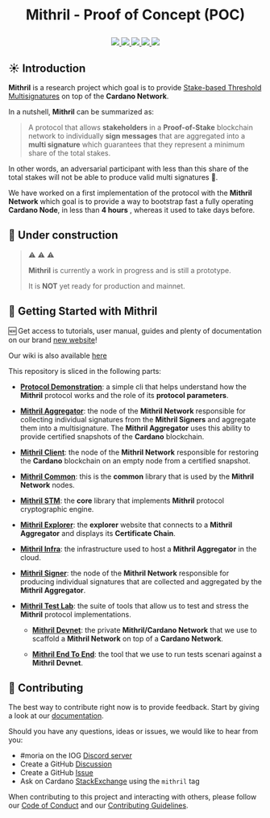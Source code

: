 # <p align="center">Mithril - Proof of Concept (POC)</p>

<div align="center">
  <a href='https://github.com/input-output-hk/mithril/actions'>
    <img src="https://img.shields.io/github/actions/workflow/status/input-output-hk/mithril/ci.yml?label=Tests&style=for-the-badge&branch=main">
  </a>
  <a href='https://github.com/input-output-hk/mithril/issues'>
    <img src="https://img.shields.io/github/issues/input-output-hk/mithril?label=Issues&style=for-the-badge">
  </a>
  <a href='https://github.com/input-output-hk/mithril/network/members'>
     <img src="https://img.shields.io/github/forks/input-output-hk/mithril?label=Forks&style=for-the-badge">
  </a>
  <a href='https://github.com/input-output-hk/mithril/stargazers'>
    <img src="https://img.shields.io/github/stars/input-output-hk/mithril?label=Stars&style=for-the-badge">
  </a>
  <a href='https://github.com/input-output-hk/mithril/blob/main/LICENSE'>
    <img src="https://img.shields.io/github/license/input-output-hk/mithril?label=License&style=for-the-badge">
  </a>
</div>

## :sunny: Introduction

**Mithril** is a research project which goal is to provide [Stake-based Threshold Multisignatures](https://iohk.io/en/research/library/papers/mithrilstake-based-threshold-multisignatures/) on top of the **Cardano Network**.

In a nutshell, **Mithril** can be summarized as:

> A protocol that allows **stakeholders** in a **Proof-of-Stake** blockchain network to individually **sign messages** that are aggregated into a **multi signature** which guarantees that they represent a minimum share of the total stakes.

In other words, an adversarial participant with less than this share of the total stakes will not be able to produce valid multi signatures :closed_lock_with_key:.

We have worked on a first implementation of the protocol with the **Mithril Network** which goal is to provide a way to bootstrap fast a fully operating **Cardano Node**, in less than **4 hours** , whereas it used to take days before.

## :construction: Under construction

> :warning: :warning: :warning:
>
> **Mithril** is currently a work in progress and is still a prototype.
>
> It is **NOT** yet ready for production and mainnet.

## :satellite: Getting Started with Mithril

:new: Get access to tutorials, user manual, guides and plenty of documentation on our brand [new website](https://mithril.network/doc)!

Our wiki is also available [here](https://github.com/input-output-hk/mithril/wiki)

This repository is sliced in the following parts:

* [**Protocol Demonstration**](./demo/protocol-demo): a simple cli that helps understand how the **Mithril** protocol works and the role of its **protocol parameters**.

* [**Mithril Aggregator**](./mithril-aggregator): the node of the **Mithril Network** responsible for collecting individual signatures from the **Mithril Signers** and aggregate them into a multisignature. The **Mithril Aggregator** uses this ability to provide certified snapshots of the **Cardano** blockchain.

* [**Mithril Client**](./mithril-client): the node of the **Mithril Network** responsible for restoring the **Cardano** blockchain on an empty node from a certified snapshot.

* [**Mithril Common**](./mithril-common): this is the **common** library that is used by the **Mithril Network** nodes.

* [**Mithril STM**](./mithril-stm): the **core** library that implements **Mithril** protocol cryptographic engine.

* [**Mithril Explorer**](./mithril-explorer): the **explorer** website that connects to a **Mithril Aggregator** and displays its **Certificate Chain**.

* [**Mithril Infra**](./mithril-infra): the infrastructure used to host a **Mithril Aggregator** in the cloud.

* [**Mithril Signer**](./mithril-signer): the node of the **Mithril Network** responsible for producing individual signatures that are collected and aggregated by the **Mithril Aggregator**.

* [**Mithril Test Lab**](./mithril-test-lab): the suite of tools that allow us to test and stress the **Mithril** protocol implementations.

  * [**Mithril Devnet**](./mithril-test-lab/mithril-devnet): the private **Mithril/Cardano Network** that we use to scaffold a **Mithril Network** on top of a **Cardano Network**.

  * [**Mithril End To End**](./mithril-test-lab/mithril-end-to-end): the tool that we use to run tests scenari against a **Mithril Devnet**.

## :bridge_at_night: Contributing

The best way to contribute right now is to provide feedback. Start by giving a look at our [documentation](https://mithril.network/doc).

Should you have any questions, ideas or issues, we would like to hear from you:

* #moria on the IOG [Discord server](https://discord.gg/5kaErDKDRq)
* Create a GitHub [Discussion](https://github.com/input-output-hk/mithril/discussions)
* Create a GitHub [Issue](https://github.com/input-output-hk/mithril/issues/new)
* Ask on Cardano [StackExchange](https://cardano.stackexchange.com/questions/tagged/mithril) using the `mithril` tag

When contributing to this project and interacting with others, please follow our [Code of Conduct](./CODE-OF-CONDUCT.md) and our [Contributing Guidelines](./CONTRIBUTING.md).
